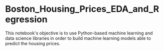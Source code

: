# Boston_Housing_Prices_EDA_and_Regression
This notebook's objective is to use Python-based machine learning and data science libraries in order to build machine learning models able to predict the housing prices.
